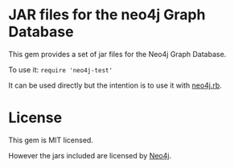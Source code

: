 JAR files for the neo4j Graph Database
==================================================

This gem provides a set of jar files for the Neo4j Graph Database.

To use it: `require 'neo4j-test'`

It can be used directly but the intention is to use it with [neo4j.rb](https://github.com/andreasronge/neo4j).


License
==================================================

This gem is MIT licensed.

However the jars included are licensed by [Neo4j](http://neo4j.orb).
